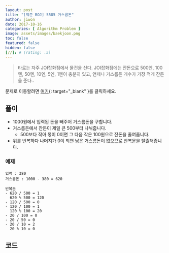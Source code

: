 ```yaml
---
layout: post
title: "[백준 BOJ] 5585 거스름돈"
author: jiwon
date: 2017-10-16
categories: [ Algorithm Problem ]
image: assets/images/baekjoon.png
toc: false
featured: false
hidden: false
[//]: # (rating: .5)
---
```


> 타로는 자주 JOI잡화점에서 물건을 산다. JOI잡화점에는 잔돈으로 500엔, 100엔, 50엔, 10엔, 5엔, 1엔이 충분히 있고, 언제나 거스름돈 개수가 가장 적게 잔돈을 준다..

문제로 이동할려면 [여기](https://www.acmicpc.net/problem/5585){: target="_blank" }를 클릭하세요.

## 풀이

- 1000원에서 입력된 돈을 빼주어 거스름돈을 구합니다.
- 거스름돈에서 잔돈이 제일 큰 500부터 나눠줍니다. 
  - 500보다 작아 몫이 0이면 그 다음 작은 100원으로 잔돈을 줄여줍니다.
- 위를 반복하다 나머지가 0이 되면 남은 거스름돈이 없으므로 반복문을 탈출해줍니다.


### 예제

```
입력 : 380
거스름돈 : 1000 - 380 = 620

반복문
- 620 / 500 = 1
  620 % 500 = 120
- 120 / 500 = 0
- 120 / 100 = 1
  120 % 100 = 20
- 20 / 100 = 0
- 20 / 50 = 0
- 20 / 10 = 2
  20 % 10 = 0
```

## 코드  


<script src="https://gist.github.com/jiwondh/c89a0a218a0914df9914989542c384a0.js"></script>









